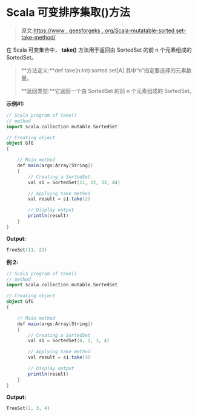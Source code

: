 # Scala 可变排序集取()方法

> 原文:[https://www . geesforgeks . org/Scala-mutatable-sorted set-take-method/](https://www.geeksforgeeks.org/scala-mutable-sortedset-take-method/)

在 Scala 可变集合中， **take()** 方法用于返回由 SortedSet 的前 n 个元素组成的 SortedSet。

> **方法定义:**def take(n:Int):sorted set[A]
> 其中“n”指定要选择的元素数量。
> 
> **返回类型:**它返回一个由 SortedSet 的前 n 个元素组成的 SortedSet。

**示例#1:**

```scala
// Scala program of take() 
// method 
import scala.collection.mutable.SortedSet 

// Creating object 
object GfG 
{ 

    // Main method 
    def main(args:Array[String]) 
    { 
        // Creating a SortedSet 
        val s1 = SortedSet(11, 22, 33, 44) 

        // Applying take method 
        val result = s1.take(2) 

        // Display output
        println(result)
    } 
} 
```

**Output:**

```scala
TreeSet(11, 22)

```

**例 2:**

```scala
// Scala program of take() 
// method 
import scala.collection.mutable.SortedSet 

// Creating object 
object GfG 
{ 

    // Main method 
    def main(args:Array[String]) 
    { 
        // Creating a SortedSet 
        val s1 = SortedSet(4, 2, 3, 4) 

        // Applying take method 
        val result = s1.take(3) 

        // Display output
        println(result)
    } 
} 
```

**Output:**

```scala
TreeSet(2, 3, 4)

```